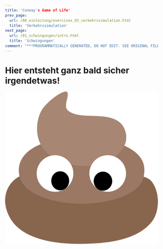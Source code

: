 ```yaml
---
title: 'Conway's Game of Life'
prev_page:
  url: /00_einleitung/exercises_03_verkehrssimulation.html
  title: 'Verkehrssimulation'
next_page:
  url: /01_schwingungen/intro.html
  title: 'Schwingungen'
comment: "***PROGRAMMATICALLY GENERATED, DO NOT EDIT. SEE ORIGINAL FILES IN /content***"
---
```

# Hier entsteht ganz bald sicher irgendetwas!

<img src="images/empty_page.png" class="left">